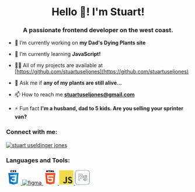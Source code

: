 <h1 align="center">Hello 👋! I'm Stuart!</h1>

<h3 align="center">A passionate frontend developer on the west coast.</h3>


- 🔭 I’m currently working on **my Dad's Dying Plants site**

- 🌱 I’m currently learning **JavaScript!**

- 👨‍💻 All of my projects are available at [https://github.com/stuartuseljones](https://github.com/stuartuseljones)

- 💬 Ask me if **any of my plants are still alive...**

- 📫 How to reach me **stuartuseljones@gmail.com**

- ⚡ Fun fact **I'm a husband, dad to 5 kids. Are you selling your sprinter van?**

<h3 align="left">Connect with me:</h3>
<p align="left">
<a href="https://linkedin.com/in/stuart useldinger jones" target="blank"><img align="center" src="https://raw.githubusercontent.com/rahuldkjain/github-profile-readme-generator/master/src/images/icons/Social/linked-in-alt.svg" alt="stuart useldinger jones" height="30" width="40" /></a>
</p>

<h3 align="left">Languages and Tools:</h3>
<p align="left"> <a href="https://www.w3schools.com/css/" target="_blank" rel="noreferrer"> <img src="https://raw.githubusercontent.com/devicons/devicon/master/icons/css3/css3-original-wordmark.svg" alt="css3" width="40" height="40"/> </a> <a href="https://www.figma.com/" target="_blank" rel="noreferrer"> <img src="https://www.vectorlogo.zone/logos/figma/figma-icon.svg" alt="figma" width="40" height="40"/> </a> <a href="https://www.w3.org/html/" target="_blank" rel="noreferrer"> <img src="https://raw.githubusercontent.com/devicons/devicon/master/icons/html5/html5-original-wordmark.svg" alt="html5" width="40" height="40"/> </a> <a href="https://developer.mozilla.org/en-US/docs/Web/JavaScript" target="_blank" rel="noreferrer"> <img src="https://raw.githubusercontent.com/devicons/devicon/master/icons/javascript/javascript-original.svg" alt="javascript" width="40" height="40"/> </a> <a href="https://www.photoshop.com/en" target="_blank" rel="noreferrer"> <img src="https://raw.githubusercontent.com/devicons/devicon/master/icons/photoshop/photoshop-line.svg" alt="photoshop" width="40" height="40"/> </a> </p>
